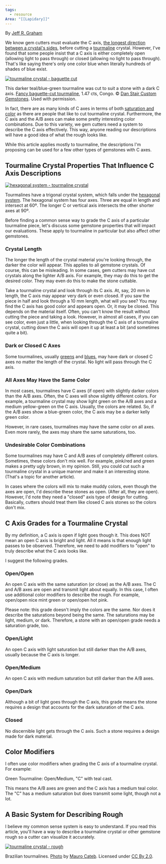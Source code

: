 ```yaml
---
tags:
  - resource
Area: "[[Lapidary]]"
---
```



By [Jeff R. Graham](https://www.gemsociety.org/author/jeffgraham/)

We know gem cutters must evaluate the C axis, [the longest direction between a crystal's sides](https://www.gemsociety.org/article/mineral-habits/#How_are_Crystal_Systems_Defined?), before cutting a [tourmaline](https://www.gemsociety.org/article/tourmaline-jewelry-and-gemstone-information/) crystal. However, I've found that some people insist that a C axis is either completely open (allowing light to pass through) or closed (allowing no light to pass through). That's like saying there's only one color blue when literally hundreds of shades of blue exist.

[![tourmaline crystal - baguette cut](https://www.gemsociety.org/uploads/1920/75/2014/01/to1468-1.jpg)](https://www.gemsociety.org/wp-content/uploads/2014/01/to1468-1.jpg)

This darker teal/blue-green tourmaline was cut to suit a stone with a dark C axis. [Fancy baguette-cut tourmaline](http://customgemstones.com/TOURMALINE/to1468.html), 1.47 cts, Congo. © [Dan Stair Custom Gemstones](http://customgemstones.com/). Used with permission.

In fact, there are as many kinds of C axes in terms of both [saturation and color](https://www.gemsociety.org/article/evaluating-color-hue-tone-and-saturation/) as there are people that like to cut tourmaline crystal. Furthermore, the C axis and the A/B axes can make some pretty interesting color combinations. Due to this variety, we gem cutters need a system to describe the C axis effectively. This way, anyone reading our descriptions will have a good idea of what the rough looks like.

While this article applies mostly to tourmaline, the descriptions I'm proposing can be used for a few other types of gemstones with C axes.

## Tourmaline Crystal Properties That Influence C Axis Descriptions

[![hexagonal system - tourmaline crystal](https://www.gemsociety.org/uploads/1920/75/2014/01/crystal4-1.gif)](https://www.gemsociety.org/wp-content/uploads/2014/01/crystal4-1.gif)

Tourmalines have a trigonal crystal system, which falls under the [hexagonal system](https://www.gemsociety.org/article/mineral-habits/#The_Hexagonal_System). The hexagonal system has four axes. Three are equal in length and intersect at 60º. The longer C or vertical axis intersects the other shorter axes at 90º.

Before finding a common sense way to grade the C axis of a particular tourmaline piece, let's discuss some gemstone properties that will impact our evaluations. These apply to tourmaline in particular but also affect other gemstones.

### Crystal Length

The longer the length of the crystal material you're looking through, the darker the color will appear. This applies to all gemstone crystals. Of course, this can be misleading. In some cases, gem cutters may have cut crystals along the lighter A/B axis. For example, they may do this to get the desired color. They may even do this to make the stone cuttable.

Take a tourmaline crystal and look through its C axis. At, say, 20 mm in length, the C axis may appear very dark or even closed. If you saw the piece in half and look through a 10 mm length, what will you see? You may find the C axis has good color and appears open. Or, it may be closed. This depends on the material itself. Often, you can't know the result without cutting the piece and taking a look. However, in almost all cases, if you can see color, even just a little, when looking through the C axis of a tourmaline crystal, cutting down the C axis will open it up at least a bit (and sometimes quite a bit).

### Dark or Closed C Axes

Some tourmalines, usually [greens](https://www.gemsociety.org/article/what-do-i-look-for-when-buying-verdelite-green-tourmaline/) and [blues](https://www.gemsociety.org/article/what-do-i-look-for-when-buying-indicolite-tourmaline/), may have dark or closed C axes no matter the length of the crystal. No light will pass through the C axis.

### All Axes May Have the Same Color

In most cases, tourmalines have C axes (if open) with slightly darker colors than the A/B axes. Often, the C axes will show slightly different colors. For example, a tourmaline crystal may show light green on the A/B axes and a medium yellow-green on the C axis. Usually, the colors are related. So, if the A/B axes show a blue-green color, the C axis may be a darker kelly green color.

However, in rare cases, tourmalines may have the same color on all axes. Even more rarely, the axes may share the same saturations, too.

### Undesirable Color Combinations

Some tourmalines may have C and A/B axes of completely different colors. Sometimes, these colors don't mix well. For example, pink/red and green makes a pretty ugly brown, in my opinion. Still, you could cut such a tourmaline crystal in a unique manner and make it an interesting stone. (That's a topic for another article).

In cases where the colors will mix to make muddy colors, even though the axes are open, I'd describe these stones as open. (After all, they are open). However, I'd note they need a "closed" axis type of design for cutting. Basically, cutters should treat them like closed C axis stones so the colors don't mix.

## C Axis Grades for a Tourmaline Crystal

By my definition, a C axis is open if light goes though it. This does NOT mean an open C axis is bright and light. All it means is that enough light passes to be observed. Therefore, we need to add modifiers to "open" to truly describe what the C axis looks like.

I suggest the following grades.

### Open/Open

An open C axis with the same saturation (or close) as the A/B axes. The C and A/B axes are open and transmit light about equally. In this case, I often use additional color modifiers to describe the rough. For example, open/open nice mint green or open/open hot pink.

Please note: this grade doesn't imply the colors are the same. Nor does it describe the saturations beyond being the same. The saturations may be light, medium, or dark. Therefore, a stone with an open/open grade needs a saturation grade, too.

### Open/Light

An open C axis with light saturation but still darker than the A/B axes, usually because the C axis is longer.

### Open/Medium

An open C axis with medium saturation but still darker than the A/B axes.

### Open/Dark

Although a bit of light goes through the C axis, this grade means the stone requires a design that accounts for the dark saturation of the C axis.

### Closed

No discernible light gets through the C axis. Such a stone requires a design made for dark material.

## Color Modifiers

I often use color modifiers when grading the C axis of a tourmaline crystal. For example:

Green Tourmaline: Open/Medium, "C" with teal cast.

This means the A/B axes are green and the C axis has a medium teal color. The "C" has a medium saturation but does transmit some light, though not a lot.

## A Basic System for Describing Rough

I believe my common sense system is easy to understand. If you read this article, you'll have a way to describe a tourmaline crystal or other gemstone rough so a cutter can visualize it accurately.

[![tourmaline crystal - rough](https://www.gemsociety.org/uploads/1920/75/2014/01/9396116972_803d55c890_z.jpg)](https://www.gemsociety.org/wp-content/uploads/2014/01/9396116972_803d55c890_z.jpg)

Brazilian tourmalines. [Photo](https://www.flickr.com/photos/mauroescritor/9396116972/) by [Mauro Cateb](https://www.flickr.com/photos/mauroescritor/). Licensed under [CC By 2.0](https://creativecommons.org/licenses/by/2.0/legalcode).